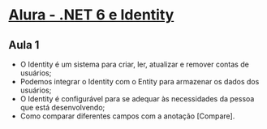 ﻿# [Alura - .NET 6 e Identity](https://cursos.alura.com.br/course/dot-net-6-identity-controle-usuario/task/126701)

## Aula 1
- O Identity é um sistema para criar, ler, atualizar e remover contas de usuários;
- Podemos integrar o Identity com o Entity para armazenar os dados dos usuários;
- O Identity é configurável para se adequar às necessidades da pessoa que está desenvolvendo;
- Como comparar diferentes campos com a anotação [Compare].